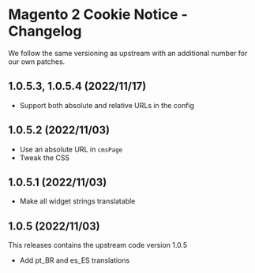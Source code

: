 # Magento 2 Cookie Notice - Changelog

We follow the same versioning as upstream with an additional number for our own patches.

## 1.0.5.3, 1.0.5.4 (2022/11/17)

* Support both absolute and relative URLs in the config

## 1.0.5.2 (2022/11/03)

* Use an absolute URL in `cmsPage`
* Tweak the CSS

## 1.0.5.1 (2022/11/03)

* Make all widget strings translatable

## 1.0.5 (2022/11/03)

This releases contains the upstream code version 1.0.5

* Add pt_BR and es_ES translations
